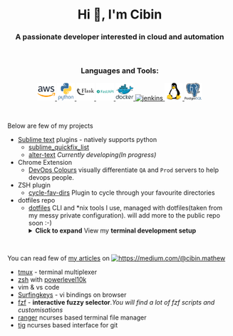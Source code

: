 <h1 align="center">Hi 👋, I'm Cibin</h1>
<h3 align="center">A passionate developer interested in cloud and automation</h3>
</br>
<h3 align="center">Languages and Tools:</h3>
<p align="center"> 
<a href="https://aws.amazon.com" target="_blank"> <img src="https://raw.githubusercontent.com/devicons/devicon/master/icons/amazonwebservices/amazonwebservices-original-wordmark.svg" alt="aws" width="40" height="40"/> </a> 
 <a href="https://www.python.org" target="_blank"> <img src="https://raw.githubusercontent.com/devicons/devicon/master/icons/python/python-original-wordmark.svg" alt="python" width="40" height="40"/> </a>
  <a href="https://flask.palletsprojects.com/" target="_blank">  <img src="https://github.com/devicons/devicon/blob/master/icons/flask/flask-original-wordmark.svg" alt="flask" width="40" height="40"/> </a>  
 <a href="https://fastapi.tiangolo.com/" target="_blank">  <img src="https://raw.githubusercontent.com/devicons/devicon/master/icons/fastapi/fastapi-original-wordmark.svg" alt="fastapi" width="40" height="40"/> </a>  
 <a href="https://www.docker.com/" target="_blank"> <img src="https://raw.githubusercontent.com/devicons/devicon/master/icons/docker/docker-original-wordmark.svg" alt="docker" width="40" height="40"/> </a> <a href="https://www.jenkins.io" target="_blank"><img src="https://www.vectorlogo.zone/logos/jenkins/jenkins-icon.svg" alt="jenkins" width="40" height="40"/> </a>   <a href="https://www.linux.org/" target="_blank"> <img src="https://raw.githubusercontent.com/devicons/devicon/master/icons/linux/linux-original.svg" alt="linux" width="40" height="40"/> </a> <a href="https://www.postgresql.org" target="_blank"> <img src="https://raw.githubusercontent.com/devicons/devicon/master/icons/postgresql/postgresql-original-wordmark.svg" alt="postgresql" width="40" height="40"/> </a>  </p>


</br><p>
Below are few of my projects
- [Sublime text](https://www.sublimetext.com/) plugins - natively supports python 
  - [sublime_quickfix_list](https://github.com/cibinmathew/sublime_quickfix_list)
  - [alter-text](https://github.com/cibinmathew/sublime-alter-text) <i>Currently developing(In progress)</i>
- Chrome Extension
  - [DevOps Colours](https://github.com/cibinmathew/ops-buddy) visually differentiate `QA` and `Prod` servers to help devops people.
- ZSH plugin
  - [cycle-fav-dirs](https://github.com/cibinmathew/cycle-fav-dirs) Plugin to cycle through your favourite directories
- dotfiles repo
  - [dotfiles](https://github.com/cibinmathew/dotfiles) CLI and *nix tools I use, managed with dotfiles(taken from my messy private configuration). will add more to the public repo soon :-)
</br><details><summary><b>Click to expand</b> View my <b>terminal development setup</b></summary></br>Read more about [my-terminal-and-development-setup](https://medium.com/@cibin.mathew/my-terminal-and-development-setup-e99f5baf2b18) on medium.com<img src="https://miro.medium.com/max/4800/1*72NDraaGKmUwmzJoAuxbSQ.png" width="900">
</details>
</p> 
</br><p> 
 
You can read few of [my articles](https://medium.com/@cibin.mathew) on <a href="https://medium.com/@cibin.mathew" target="_blank"> <img src="https://miro.medium.com/max/1002/1*s986xIGqhfsN8U--09_AdA.webp" alt="https://medium.com/@cibin.mathew" width="90"></a>
- [tmux](https://github.com/tmux/tmux/) - terminal multiplexer
- [zsh](https://www.zsh.org/) with [powerlevel10k](https://github.com/romkatv/powerlevel10k)
- vim & vs code
- [Surfingkeys](https://github.com/brookhong/Surfingkeys/) - vi bindings on browser
 - [fzf](https://github.com/junegunn/fzf) - <b>interactive fuzzy selector</b>.<i>You will find a lot of fzf scripts and customisations</i>
- [ranger](https://github.com/ranger/ranger) ncurses based terminal file manager
- [tig](https://github.com/jonas/tig) ncurses based interface for git
</p>
</br>
<p align="left">
<!-- <img align="center" src="https://github-readme-stats.vercel.app/api/top-langs/?username=cibinmathew&layout=compact&hide=Emacs%20Lisp,html,Roff,AutoHotkey,M4,TeX&show_icons=true&locale=en" alt="cibinmathew" /> -->

</p>
 <!-- <img align="center" src="https://github-readme-stats.vercel.app/api?username=cibinmathew&show_icons=true&locale=en" alt="cibinmathew" />  -->

</br>
